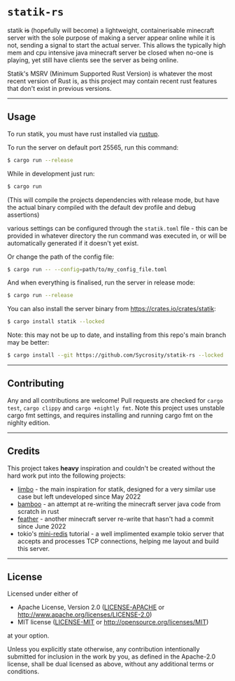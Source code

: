 `statik-rs`
==================

statik ~~is~~ (hopefully will become) a lightweight, containerisable minecraft server with the sole purpose of making a server appear online while it is not, sending a signal to start the actual server. This allows the typically high mem and cpu intensive java minecraft server be closed when no-one is playing, yet still have clients see the server as being online.

Statik's MSRV (Minimum Supported Rust Version) is whatever the most recent version of Rust is, as this project may contain recent rust features that don't exist in previous versions.

-------

## Usage

To run statik, you must have rust installed via [rustup](https://rustup.rs).

To run the server on default port 25565, run this command:

```bash
$ cargo run --release
```

While in development just run:

```bash
$ cargo run
```
(This will compile the projects dependencies with release mode, but have the actual binary compiled with the default dev profile and debug assertions)

various settings can be configured through the `statik.toml` file - this can be provided in whatever directory the run command was executed in, or will be automatically generated if it doesn't yet exist.

Or change the path of the config file:
```bash
$ cargo run -- --config=path/to/my_config_file.toml
```

And when everything is finalised, run the server in release mode:
```bash
$ cargo run --release
```

You can also install the server binary from <https://crates.io/crates/statik>:

```bash
$ cargo install statik --locked
```
Note: this may not be up to date, and installing from this repo's main branch may be better:
```bash
$ cargo install --git https://github.com/Sycrosity/statik-rs --locked
```

-------

## Contributing

Any and all contributions are welcome! Pull requests are checked for `cargo test`, `cargo clippy` and `cargo +nightly fmt`. Note this project uses unstable cargo fmt settings, and requires installing and running cargo fmt on the nighlty edition.


-------

## Credits

This project takes **heavy** inspiration and couldn't be created without the hard work put into the following projects:
* [limbo](https://github.com/chrrs/limbo) - the main inspiration for statik, designed for a very similar use case but left undeveloped since May 2022
* [bamboo](https://gitlab.com/macmv/bamboo) - an attempt at re-writing the minecraft server java code from scratch in rust
* [feather](https://github.com/feather-rs/feather) - another minecraft server re-write that hasn't had a commit since June 2022
* tokio's [mini-redis](https://github.com/tokio-rs/mini-redis) tutorial - a well implimented example tokio server that accepts and processes TCP connections, helping me layout and build this server.

-------

## License
Licensed under either of

 - Apache License, Version 2.0
   ([LICENSE-APACHE](LICENSE-APACHE) or <http://www.apache.org/licenses/LICENSE-2.0>)
 - MIT license
   ([LICENSE-MIT](LICENSE-MIT) or <http://opensource.org/licenses/MIT>)

at your option.

Unless you explicitly state otherwise, any contribution intentionally submitted for inclusion in the work by you, as defined in the Apache-2.0 license, shall be dual licensed as above, without any additional terms or conditions.
